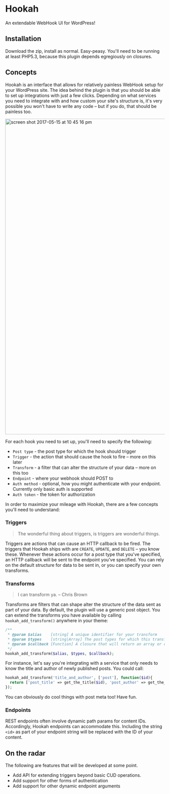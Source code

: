 # Hookah

An extendable WebHook UI for WordPress!

## Installation

Download the zip, install as normal. Easy-peasy. You'll need to be running at least PHP5.3, because this plugin depends egregiously on closures.

## Concepts

Hookah is an interface that allows for relatively painless WebHook setup for your WordPress site. The idea behind the plugin is that you should be able to set up integrations with just a few clicks. Depending on what services you need to integrate with and how custom your site's structure is, it's very possible you won't have to write any code – but if you do, that should be painless too.

<img width="996" alt="screen shot 2017-05-15 at 10 45 16 pm" src="https://cloud.githubusercontent.com/assets/3719099/26087767/bf9252be-39c0-11e7-81f5-97202189561a.png">

For each hook you need to set up, you'll need to specify the following:

* `Post type` - the post type for which the hook should trigger
* `Trigger` - the action that should cause the hook to fire – more on this later
* `Transform` - a filter that can alter the structure of your data – more on this too
* `Endpoint` - where your webhook should POST to
* `Auth method` - optional, how you might authenticate with your endpoint. Currently only basic auth is supported
* `Auth token` - the token for authorization

In order to maximize your mileage with Hookah, there are a few concepts you'll need to understand:

### Triggers

> The wonderful thing about triggers, is triggers are wonderful things.

Triggers are actions that can cause an HTTP callback to be fired. The triggers that Hookah ships with are `CREATE`, `UPDATE`, and `DELETE` – you know these. Whenever these actions occur for a post type that you've specified, an HTTP callback will be sent to the endpoint you've specified. You can rely on the default structure for data to be sent in, or you can specify your own transforms.

### Transforms

> I can transform ya. – Chris Brown

Transforms are filters that can shape alter the structure of the data sent as part of your data. By default, the plugin will use a generic post object. You can extend the transforms you have available by calling `hookah_add_transform()` anywhere in your theme:

```php
/**
 * @param $alias    [string] A unique identifier for your transform
 * @param $types    [string|Array] The post types for which this transform will be available_transforms
 * @param $callback [Function] A closure that will return an array or object of your data structure. Receives $id as an argument.
 */
hookah_add_transform($alias, $types, $callback);
```

For instance, let's say you're integrating with a service that only needs to know the title and author of newly published posts. You could call:

```php
hookah_add_transform('title_and_author', ['post'], function($id){
  return ['post_title' => get_the_title($id), 'post_author' => get_the_author($id)]
});
```

You can obviously do cool things with post meta too! Have fun.

### Endpoints

REST endpoints often involve dynamic path params for content IDs. Accordingly, Hookah endpoints can accommodate this. Including the string `<id>` as part of your endpoint string will be replaced with the ID of your content.

## On the radar

The following are features that will be developed at some point.

* Add API for extending triggers beyond basic CUD operations.
* Add support for other forms of authentication
* Add support for other dynamic endpoint arguments
